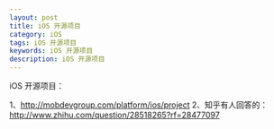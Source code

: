 ```yaml
---
layout: post
title: iOS 开源项目
category: iOS
tags: iOS 开源项目
keywords: iOS 开源项目
description: iOS 开源项目
---
```




iOS 开源项目：

1、http://mobdevgroup.com/platform/ios/project
2、知乎有人回答的：http://www.zhihu.com/question/28518265?rf=28477097
